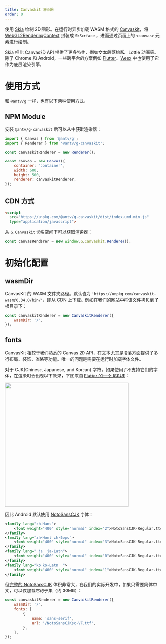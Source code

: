 ```yaml
---
title: Canvaskit 渲染器
order: 0
---
```


使用 [Skia](https://skia.org/docs/user/api/) 绘制 2D 图形。在运行时异步加载 WASM 格式的 [Canvaskit](https://github.com/google/skia/tree/main/modules/canvaskit)，将 [WebGL2RenderingContext](https://developer.mozilla.org/en-US/docs/Web/API/WebGL2RenderingContext) 封装成 `SkSurface` ，进而通过页面上的 `<canvas>` 元素进行绘制。

Skia 相比 Canvas2D API 提供了更多特性，例如文本段落排版、[Lottie 动画](https://skia.org/docs/user/modules/skottie/)等。除了 Chrome 和 Android，一些跨平台的方案例如 [Flutter](https://docs.flutter.dev/resources/architectural-overview)、[Weex](https://github.com/alibaba/weex) 中也使用了它作为底层渲染引擎。

# 使用方式

和 `@antv/g` 一样，也有以下两种使用方式。

## NPM Module

安装 `@antv/g-canvaskit` 后可以从中获取渲染器：

```js
import { Canvas } from '@antv/g';
import { Renderer } from '@antv/g-canvaskit';

const canvaskitRenderer = new Renderer();

const canvas = new Canvas({
    container: 'container',
    width: 600,
    height: 500,
    renderer: canvaskitRenderer,
});
```

## CDN 方式

```html
<script
  src="https://unpkg.com/@antv/g-canvaskit/dist/index.umd.min.js"
  type="application/javascript">
```

从 `G.Canvaskit` 命名空间下可以获取渲染器：

```js
const canvasRenderer = new window.G.Canvaskit.Renderer();
```

# 初始化配置

## wasmDir

CanvasKit 的 WASM 文件夹路径。默认值为 `'https://unpkg.com/canvaskit-wasm@0.34.0/bin/'`，即从 CDN 上下载。例如在我们的网站中将该文件拷贝到了根目录下：

```js
const canvaskitRenderer = new CanvaskitRenderer({
    wasmDir: '/',
});
```

## fonts

CanvasKit 相较于我们熟悉的 Canvas 2D API，在文本尤其是段落方面提供了多行布局、装饰、省略等功能。唯一的问题是需要在运行时加载字体文件。

对于 CJK(Chinese, Japanese, and Korean) 字符，如果使用了不支持它们的字体，在渲染时会出现以下效果，下图来自 [Flutter 的一个 ISSUE](https://github.com/flutter/flutter/issues/76248)：

<img src="https://user-images.githubusercontent.com/7997154/107508434-4c5cf800-6ba1-11eb-93b4-8679ed76e4b9.png" width="400">

因此 Android 默认使用 [NotoSansCJK](https://fonts.google.com/noto/use#faq) 字体：

```xml
<family lang="zh-Hans">
    <font weight="400" style="normal" index="2">NotoSansCJK-Regular.ttc</font>
</family>
<family lang="zh-Hant zh-Bopo">
    <font weight="400" style="normal" index="3">NotoSansCJK-Regular.ttc</font>
</family>
<family lang=" ja  ja-Latn">
    <font weight="400" style="normal" index="0">NotoSansCJK-Regular.ttc</font>
</family>
<family lang="ko ko-Latn  ">
    <font weight="400" style="normal" index="1">NotoSansCJK-Regular.ttc</font>
</family>
```

但[完整的 NotoSansCJK](https://github.com/googlefonts/noto-cjk/releases) 体积非常大，在我们的实际开发中，如果只需要简体中文，可以仅加载它的子集（约 36MB）：

```js
const canvaskitRenderer = new CanvaskitRenderer({
    wasmDir: '/',
    fonts: [
        {
            name: 'sans-serif',
            url: '/NotoSansCJKsc-VF.ttf',
        },
    ],
});
```
